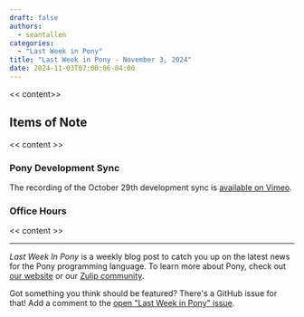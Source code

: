```yaml
---
draft: false
authors:
  - seantallen
categories:
  - "Last Week in Pony"
title: "Last Week in Pony - November 3, 2024"
date: 2024-11-03T07:00:06-04:00
---
```


<< content>>

<!-- more -->

## Items of Note

<< content >>

### Pony Development Sync

The recording of the October 29th development sync is [available on Vimeo]().

### Office Hours

<< content >>

---

_Last Week In Pony_ is a weekly blog post to catch you up on the latest news for the Pony programming language. To learn more about Pony, check out [our website](https://ponylang.io) or our [Zulip community](https://ponylang.zulipchat.com).

Got something you think should be featured? There's a GitHub issue for that! Add a comment to the [open "Last Week in Pony" issue](https://github.com/ponylang/ponylang.github.io/issues?q=is%3Aissue+is%3Aopen+label%3Alast-week-in-pony).
